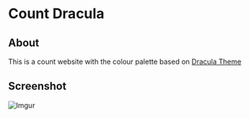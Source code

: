 # Count Dracula

## About
This is a count website with the colour palette based on [Dracula Theme](https://draculatheme.com/)

## Screenshot
![Imgur](https://i.imgur.com/hP7dMOm.png)
